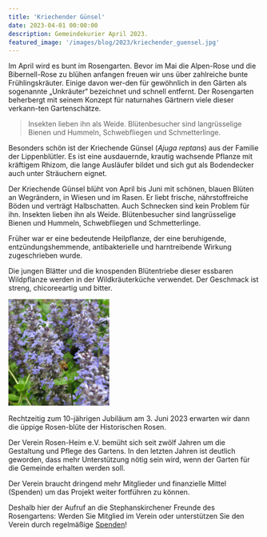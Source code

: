 ```yaml
---
title: 'Kriechender Günsel'
date: 2023-04-01 00:00:00
description: Gemeindekurier April 2023.
featured_image: '/images/blog/2023/kriechender_guensel.jpg'
---
```



Im April wird es bunt im Rosengarten. Bevor im Mai die Alpen-Rose und die Bibernell-Rose zu blühen anfangen freuen wir uns über zahlreiche bunte Frühlingskräuter. Einige davon wer-den für gewöhnlich in den Gärten als sogenannte „Unkräuter“ bezeichnet und schnell entfernt. Der Rosengarten beherbergt mit seinem Konzept für naturnahes Gärtnern viele dieser verkann-ten Gartenschätze.

>Insekten lieben ihn als Weide. Blütenbesucher sind langrüsselige Bienen und Hummeln, Schwebfliegen und Schmetterlinge.

Besonders schön ist der Kriechende Günsel (*Ajuga reptans*) aus der Familie der Lippenblütler. Es ist eine ausdauernde, krautig wachsende Pflanze mit kräftigem Rhizom, die lange Ausläufer bildet und sich gut als Bodendecker auch unter Sträuchern eignet. 

Der Kriechende Günsel blüht von April bis Juni mit schönen, blauen Blüten an Wegrändern, in Wiesen und im Rasen. Er liebt frische, nährstoffreiche Böden und verträgt Halbschatten. Auch Schnecken sind kein Problem für ihn. Insekten lieben ihn als Weide. Blütenbesucher sind langrüsselige Bienen und Hummeln, Schwebfliegen und Schmetterlinge.

Früher war er eine bedeutende Heilpflanze, der eine beruhigende, entzündungshemmende, antibakterielle und harntreibende Wirkung zugeschrieben wurde.

Die jungen Blätter und die knospenden Blütentriebe dieser essbaren Wildpflanze werden in der Wildkräuterküche verwendet. Der Geschmack ist streng, chicoreeartig und bitter.

<img src="/images/blog/2023/kriechender_guensel.jpg"  width="40%" height="40%">

Rechtzeitig zum 10-jährigen Jubiläum am 3. Juni 2023 erwarten wir dann die üppige Rosen-blüte der Historischen Rosen. 

Der Verein Rosen-Heim e.V. bemüht sich seit zwölf Jahren um die Gestaltung und Pflege des Gartens. In den letzten Jahren ist deutlich geworden, dass mehr Unterstützung nötig sein wird, wenn der Garten für die Gemeinde erhalten werden soll. 

Der Verein braucht dringend mehr Mitglieder und finanzielle Mittel (Spenden) um das Projekt weiter fortführen zu können. 

Deshalb hier der Aufruf an die Stephanskirchener Freunde des Rosengartens: 
Werden Sie Mitglied im Verein oder unterstützen Sie den Verein durch regelmäßige [Spenden](/about)!
